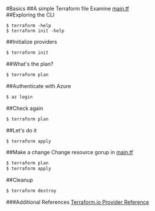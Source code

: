 #Basics
##A simple Terraform file
Examine [main.tf](main.tf)  
##Exploring the CLI
```shell script
$ terraform -help
$ terraform init -help
```
##Initialize providers
```sh
$ terraform init
```
##What's the plan?
```sh
$ terraform plan
```
##Authenticate with Azure
```bash
$ az login
```
##Check again
```sh
$ terraform plan
```
##Let's do it
```sh
$ terraform apply
```
##Make a change
Change resource gorup in [main.tf](main.tf)  
```sh
$ terraform plan
$ terraform apply
```
##Cleanup
```sh
$ terraform destroy
```
###Additional References
[Terraform.io Provider Reference](https://www.terraform.io/docs/providers/index.html)
